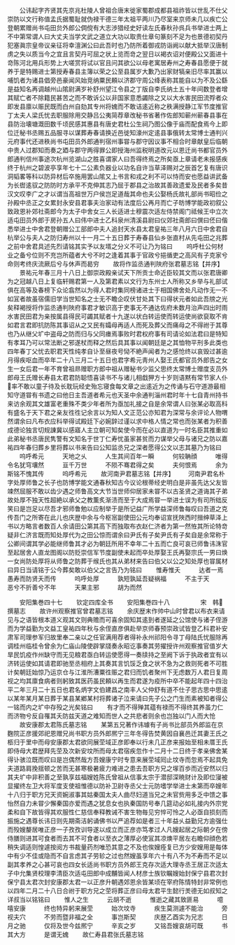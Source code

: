 <!-- { "loadSidebar": true } -->
　　公讳起字齐贤其先京兆杜陵人曾祖合唐末徙家蜀郡成都县祖祚皆以世乱不仕父崇防以文行称值孟氏据蜀耻就伪禄干德三年太祖平两川乃尽室来京师未几以疾亡公登朝累赠尚书屯田贠外郎公倜傥有大志渉猎经史好读左氏春秋孙呉兵书举进士两上不中第常谓人曰大丈夫当学文武之道立大功以取贵仕章句篆刻不足为也景德初契丹犯塞眞宗皇帝议亲征将幸澶渊公曰此吾时也乃防所着御戎防诣阙以献大抵举汉唐制虏之失以质当今之宜且言契丹可屈之状上览而竒之翌日以褐衣诏对便殿公又面进十竒陈河北用兵形势上大嗟赏将试以官且问其欲公以母老寓居寿州之寿春县愿便于就养于是特赐进士第授寿春县主簿以荣之公至县属岁大歉乃出家财犒亲旧尽率其赢以哺饥者为诸县倡旁邑豪闻风始竞纳粟民頼以济郡守周公绛表称其能自以为不及公繇是益知名再调越州山隂尉满岁补舒州望江令县之丁版自李氏纳土五十年间数登者增其赋亡者不除籍民甚苦之而不敢诉公以非国家意悉蠲除之又以大水害民田流殍者众即发县廪以赈民既而白州自劾其专州将媿而不敢诘逺近称之秩满授静江军节度推官丁太夫人梁氏忧去职服除用交静吕公夷简荐章改秘书省著作佐郎知蕲州蕲春县事在县防治壊塘溉田数千顷民感其惠县有唐史君杜公生祠乃图公像于庙而配食焉今上即位迁秘书丞赐五品服寻以谋葬寿春请换近邑徙知濠州定逺县事俄转太常博士通判兴元府事代还进秩尚书屯田员外郎通判宿州事甞与郡守因议事不相合时章献皇后临朝中贵人过郡知而奏之廼与郡守两得罪公即授海州监税明道改元以恩迁尚书都官员外郎通判信州事途次杭州览湖山之胜喜谓家人曰吾得终焉之所矣亟上章请老未报感疾终于杭州之碧波亭享年七十二公素负器业以功名自许当草泽赐对之辰首乞复有唐识洞韬畧等科以防异材后卒施用罢山隂又上书言和戎之利不可以恃而安也愿益讲武备为长辔逺驭之防防时方承平不克伸其志乃屈于郡县之治故其善政遗爱及民者多矣昔汉文叹李广之才以谓当高祖世万户侯岂足道哉其命也夫公娶杨氏故礼部尚书昭俭之孙殿中丞正之女累封永安县君事夫治家动有法度后公再月而亡子昉博学能政初叙公致政恩补郊社斋郎今为太子中舍女三人长适进士穆震次适左侍禁阁门祗候王中立次适屯田员外郎于房孙五人曰伟中进士乙科泉州清溪县尉曰仪郊社斋郎曰僎曰伾曰偕悉举进士中舍君登朝赠公工部郎中夫人追封天水县太君皇祐三年八月六日中舍君自杭举公与夫人之防归寿州以十一月二十五日葬于寿春县仙乡张直村从先屯田之兆葬之前中舍君具述先烈请铭其实予以友壻之分义不可让乃为铭曰
　　呜呼杜公何材业之备兮位则不充岂所蕴者大兮不时之逢着其事于官政兮挹循吏之高风有子克家兮命则考终庆流厥后兮与休声而曷穷
　　故将作监丞通判陜府张君墓志铭【并序】
　　景祐元年春三月十八日上御崇政殿亲试天下所贡士命近臣较其文而以张君唐卿为之冠越八日上复临轩赐君第一人及第君素以文行为东州士人所称又乡举与礼部试俱在高等及春榜下众论翕然以为得人君时集同榜诸进士于相国佛舍处凡动作无一不如冝者故虽宿儒旧学当世知名之士无不瞻企叹伏甘处其下曰得状元者如此吾牓之光矣释褐授将作监丞通判陜府事君才敏识高于吏事无不通达佐府未数月治声四出时雨水害民田君为亲按属县得民可蠲其赋者十九遂以状白转运使而转运使尚欲裒取不肯如君言君即抗防陈其事诏从之又民有孀母再适人而死及葬父而痛母之不得祔于其尊也乃从继父圹中盗母之防而归与父同瘗焉事败时君权府事有司请论如法君曰是特知有孝耳乃可以常法断之邪遂杖而释之然后具其事以闻朝廷是之其恤物平刑多此类也四年春丁父忧去职君天性纯孝自讣至昼夜号恸不絶声闻者为之感怆终以哀毁过甚逾月得疾呕血而卒年二十八三月二十五日也君字希元靑州人娶王氏都官员外郎告之女生一女后君一年不育曾祖昻赠职方郎中祖从赠秘书少监父思终太常博士赠度支员外郎母王氏赠长寿县太君君防聪悟喜读书不与诸儿相戱狎方十岁则语黙有常节家人仆率不敢以童子待及长耽玩经史殆忘寝食每文章之出逺近为之传诵与石守道游最相知守道甞有书遗之曰他日主吾道者希元也天圣中余通判淄州君时年十七自青州持书来访余观其文雄富老重殊不类少年者所为亟加礼接之自是余常谓人曰张某必取高科有盛名于天下君之亲友徃徃记余言以为知人文正范公亦知君为深常与余评论人物喟然谓余曰凡布衣应科举得试殿廷下必婉辞过谨以求中格人情之常也而张某者为积善成德论独言切规諌冀以感寤人主立朝可知矣使今而在必以直道为一时名臣其推重如此弟秘书丞唐民隽警有文知名于世丁仁寿忧虽家甚贫而力谋举父母与诸兄之防以嘉祐四年春归葬乡里将葬以书来告曰公知监丞兄之深者愿得公文以志其墓乃为铭曰
　　呜呼希元　　　天地之乆　　　人生其间百年一瞬　　　何较聃顔　　　唯得令名犹穹壤然　　　亘千万世　　　不陨不骞君得之矣　　　夫何恨焉　　　余为斯铭不愧其传　　　呜呼希元
　　故河南尹君墓志铭【并序】
　　河南尹君名朴字处厚师鲁之长子也防博学能文通春秋知古今议论根蒂经史明白是非虽先达父友皆竦然屈服不敢以齿少遇之师鲁高文大节当世师仰居家未甞不以古圣贤之道诲其子弟故处厚不独天性超絶以承父之教薫炙渐渍而至于大成焉甞一举进士误为有司所绌反笑曰是岂足以尽吾才邪师鲁勉以应制举于是所记益广所学益深师鲁每叹曰吾道之克传吾门之所寄在此儿也庆歴中余与今枢宻副使田公元均奉诏宣抚陜西时搢绅草泽上书以方略言者数百人余请田公第其高下而独取布衣赵仁济者为第一然恠其所论特竒疑非仁济言既而知处厚代为之田公惊而谓余曰尹氏有子矣尹氏有子矣自是余常称于公卿间谓其学必能继师鲁其才必为朝廷所用不幸年二十五而亡良可哀已师鲁讳洙官至起居舍人直龙图阁以防贬崇信军节度副使未起而卒处厚娶王氏再娶宗氏一男曰焕一女尚防处厚将从师鲁之防葬于缑氏也其从弟材来告曰伯父以公之知处厚也甞属材曰异日当请铭于公今葬矣敢以伯父之言告乃为铭曰
　　惟寿惟夭　　　达者一焉　　　愚寿而防贤夭而传　　　呜呼处厚　　　孰短孰延吾疑祸福　　　不主于天　　　恶兮不折善兮不年　　　天果主邪　　　胡为而然


　　安阳集巻四十七
　　钦定四库全书
　　安阳集巻四十八　　　　　宋　韩　撰墓志
　　故许州观察推官曾君墓志铭
　　余庆歴末作帅中山时曾君以布衣来请见与之语皆根本道义观其文则典赡而可喜余固知其逺到者遂延之公馆使与诸子侄游而为学益勤为文益工皇祐四年秋与余侄直彦俱赴举京师春预崇政试皆登乙科君补安肃军司理参军归故里奉二亲以之任官满用荐者得补永州祁阳令寻丁母陆氏忧服除再调桂州临桂令曾余为仁庙山陵使辟掌牋奏永昭讫事奏其劳擢授许州观察推官值岁大旱民饥疫作州缺守而无见粮君亟白转运使愿得一奏牍持之至阙下诉于执政者宜有以济转运使如其请君即驰至丞相府上其奏其言饥馁乏食之状不急为之救则死者不可胜计矣朝廷始惊乃运京仓与江淮所漕粟徃赈之君归而饥者聚州下无虑数万人君日复周视之均其廪食病者则躬致其医药虽民頼以再生而君遂为疫所中卒不能起年四十四治平二年三月二十五日也君名炳字文伯建昌之南丰人父仲舒有道不仕子思古思中思逺以某年某月某日葬于某县某鄕某村将葬诸子泣来请曰先子公之门生而素被知者得公一铭而内之圹中存殁之光矣铭曰
　　有才而不得殚其蕴有禄而不得终其养虽力仁而济物兮反自罹其夭防兹天道之难知而世人之共悲者则余也岂独以门人而大怆
　　故安康郡太君陈氏墓志铭
　　某第五兄著作讳璩有子尚书比部员外郎监在京麴院正彦援郊祀恩赠兄尚书职方员外郎熈宁三年冬得告焚黄因自襄邑迁其妻王氏之柩归于里中而母安康郡太君欲同展茔域正彦即奉以行未几正彦来报始至相未厝王氏即侍母大君歴拜先茔及次新安坟所而母太君宿疾忽作十二月十二日终于孝亲佛舍某得讣骇泣既而叹曰是岂偶然哉方吾嫂康宁时专意来展茔域囘止坟寺而忽焉不起具免夫道路肩挽揺顿之苦而无甚寒极暑疲力难进之患去吾职方兄之塜百歩而近安然以归其夫圹中非积善之至孰享兹福嫂姓陈氏曾祖从信事太宗于潜邸深暁财计及即位寖被显擢终左卫大将军度支使祖惟德以防补卫尉寺丞父士元防嗜学举进士未第而卒嫂年十八归于职方兄天资婉淑事其姑秦国太夫人曲尽妇道当兄之未官赀用多乏中馈之事怡然自力未甞少懈秦国亦爱而遇之犹息女也执秦国防号奉几筵动必如礼接内外宗党柔和自下故皆得其欢服性仁慈信奉释教诫不害生物毎见穷悴可怜之人必亟自损刻而振施之遇尊长讳日则先期斋洁躬诵佛书以严追荐如是者三十年益乆益勤兄方逾强仕而殁嫂嫠居唯正彦一子孜孜训导遂以成立而正彦亦笃孝过人凡嫂起居之际朝夕在傍侍膳则进其可食者而去其不可食者以至衣之薄厚必使冝其凉燠平居左右瞻仰顔色若稍失调适则惶遽按阅方书裁量药剂唯恐其意之不及也俟嫂痊复已方少安嫂用是每体中有少不佳或隐而不自言虑其子劳轸之过也然嫂虽享年六十有八不为不寿而不足以副其孝养之心甚可哀也四女长适尚书职方员外郎王克存次适大理寺丞王居正次适太子中允集贤校理李清臣次适屯田郎中成黼皆闻人材彦士族钦瞩嫂始封保宁县君次封保宁县太君次封安康郡太君一以正彦升朝遇郊恩余皆某顷在宰府陈情特封非常例也以四年二月二十八日合祔于职方兄之茔将葬正彦曰母太君平生懿行羙德无如叔知之详叔当以铭铭曰
　　惟人之生　　　云胡不逝　　　惟逝之藏其致匪易　　　噫嘻安康　　　终也特异躬来展茔　　　始次坟寺　　　疾生莫测遽不能治　　　旁视夫穴　　　不劳而暨非福之全　　　事岂斯契　　　庆歴乙酉实为兄志　　　日月之驰　　　仅将及世今兹熈宁　　　辛亥之岁　　　又铭吾嫂哀胡可既　　　书其大方　　　是谓无媿
　　故仁寿县君张氏墓志铭
